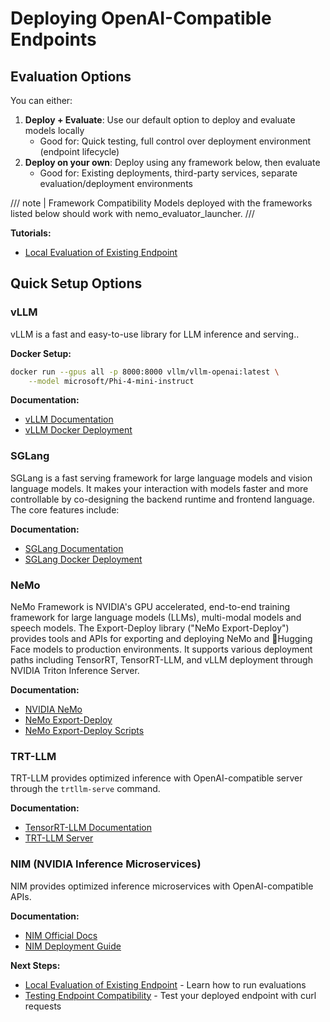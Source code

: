 # Deploying OpenAI-Compatible Endpoints


## Evaluation Options

You can either:
1. **Deploy + Evaluate**: Use our default option to deploy and evaluate models locally
   - Good for: Quick testing, full control over deployment environment (endpoint lifecycle)
2. **Deploy on your own**: Deploy using any framework below, then evaluate
   - Good for: Existing deployments, third-party services, separate evaluation/deployment environments

/// note | Framework Compatibility
Models deployed with the frameworks listed below should work with nemo_evaluator_launcher.
///

**Tutorials:**
- [Local Evaluation of Existing Endpoint](../local-evaluation-of-existing-endpoint.md)

## Quick Setup Options

### vLLM

vLLM is a fast and easy-to-use library for LLM inference and serving..

**Docker Setup:**
```bash
docker run --gpus all -p 8000:8000 vllm/vllm-openai:latest \
    --model microsoft/Phi-4-mini-instruct
```

**Documentation:** 
- [vLLM Documentation](https://docs.vllm.ai/en/latest/)
- [vLLM Docker Deployment](https://docs.vllm.ai/en/stable/deployment/docker.html)

### SGLang

SGLang is a fast serving framework for large language models and vision language models. It makes your interaction with models faster and more controllable by co-designing the backend runtime and frontend language. The core features include:

**Documentation:** 
- [SGLang Documentation](https://docs.sglang.ai/)
- [SGLang Docker Deployment](https://github.com/sgl-project/sglang/tree/main/benchmark/deepseek_v3#using-docker-recommended)

### NeMo

NeMo Framework is NVIDIA's GPU accelerated, end-to-end training framework for large language models (LLMs), multi-modal models and speech models. The Export-Deploy library ("NeMo Export-Deploy") provides tools and APIs for exporting and deploying NeMo and 🤗Hugging Face models to production environments. It supports various deployment paths including TensorRT, TensorRT-LLM, and vLLM deployment through NVIDIA Triton Inference Server.

**Documentation:** 
- [NVIDIA NeMo](https://github.com/NVIDIA-NeMo)
- [NeMo Export-Deploy](https://github.com/NVIDIA-NeMo/Export-Deploy)
- [NeMo Export-Deploy Scripts](https://github.com/NVIDIA-NeMo/Export-Deploy/tree/main/scripts)

### TRT-LLM

TRT-LLM provides optimized inference with OpenAI-compatible server through the `trtllm-serve` command.

**Documentation:** 
- [TensorRT-LLM Documentation](https://docs.nvidia.com/tensorrt-llm/index.html)
- [TRT-LLM Server](https://nvidia.github.io/TensorRT-LLM/commands/trtllm-serve.html)

### NIM (NVIDIA Inference Microservices)

NIM provides optimized inference microservices with OpenAI-compatible APIs.

**Documentation:** 
- [NIM Official Docs](https://docs.nvidia.com/nim/)
- [NIM Deployment Guide](https://docs.nvidia.com/nim/large-language-models/latest/deployment-guide.html#)


**Next Steps:**
- [Local Evaluation of Existing Endpoint](../local-evaluation-of-existing-endpoint.md) - Learn how to run evaluations
- [Testing Endpoint Compatibility](testing-endpoint-oai-compatibility.md) - Test your deployed endpoint with curl requests